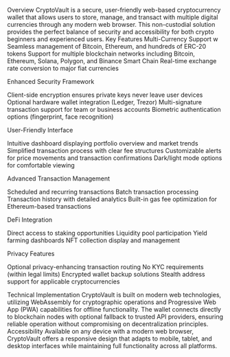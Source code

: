 Overview
CryptoVault is a secure, user-friendly web-based cryptocurrency wallet that allows users to store, manage, and transact with multiple digital currencies through any modern web browser. This non-custodial solution provides the perfect balance of security and accessibility for both crypto beginners and experienced users.
Key Features
Multi-Currency Support
w
Seamless management of Bitcoin, Ethereum, and hundreds of ERC-20 tokens
Support for multiple blockchain networks including Bitcoin, Ethereum, Solana, Polygon, and Binance Smart Chain
Real-time exchange rate conversion to major fiat currencies

Enhanced Security Framework

Client-side encryption ensures private keys never leave user devices
Optional hardware wallet integration (Ledger, Trezor)
Multi-signature transaction support for team or business accounts
Biometric authentication options (fingerprint, face recognition)

User-Friendly Interface

Intuitive dashboard displaying portfolio overview and market trends
Simplified transaction process with clear fee structures
Customizable alerts for price movements and transaction confirmations
Dark/light mode options for comfortable viewing

Advanced Transaction Management

Scheduled and recurring transactions
Batch transaction processing
Transaction history with detailed analytics
Built-in gas fee optimization for Ethereum-based transactions

DeFi Integration

Direct access to staking opportunities
Liquidity pool participation
Yield farming dashboards
NFT collection display and management

Privacy Features

Optional privacy-enhancing transaction routing
No KYC requirements (within legal limits)
Encrypted wallet backup solutions
Stealth address support for applicable cryptocurrencies

Technical Implementation
CryptoVault is built on modern web technologies, utilizing WebAssembly for cryptographic operations and Progressive Web App (PWA) capabilities for offline functionality. The wallet connects directly to blockchain nodes with optional fallback to trusted API providers, ensuring reliable operation without compromising on decentralization principles.
Accessibility
Available on any device with a modern web browser, CryptoVault offers a responsive design that adapts to mobile, tablet, and desktop interfaces while maintaining full functionality across all platforms.
